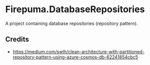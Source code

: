# Firepuma.DatabaseRepositories

A project containing database repositories (repository pattern).

## Credits

* https://medium.com/swlh/clean-architecture-with-partitioned-repository-pattern-using-azure-cosmos-db-62241854cbc5